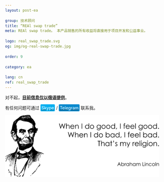 ```yaml
---
layout: post-ea

group: 技术顾问
title: “REAl swap trade”
meta: REAl swap trade。 本产品销售的所有收益将直接用于项目开发和公益事业。

logo: real_swap_trade.svg
og: img/og-real-swap-trade.jpg

order: 9

category: ea

lang: cn
ref: real_swap_trade
---
```


对不起，**<a href="https://lincolnvirus.com/projects/ru/forex/real_swap_trade.html" target="_blank">目前信息仅以俄语提供</a>**。

有任何问题可通过 <a href="skype:chutkoy89?call" target="_blank"><span style="background-color:#00aff0; color:white; padding:3px; border-radius: 3px">Skype</span></a> / <a href="https://t.me/chutkoy" target="_blank"><span style="background-color:#0088cc; color:white; padding:3px; border-radius: 3px">Telegram</span></a> 联系我。

<a data-fancybox="gallery" href="/img/programming/Lincoln.png"><img src="/img/programming/Lincoln.png" alt=""></a>
